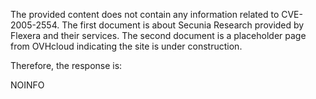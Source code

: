 The provided content does not contain any information related to CVE-2005-2554. The first document is about Secunia Research provided by Flexera and their services. The second document is a placeholder page from OVHcloud indicating the site is under construction.

Therefore, the response is:

NOINFO